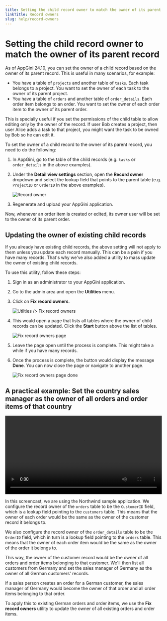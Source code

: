 ```yaml
---
title: Setting the child record owner to match the owner of its parent record
linkTitle: Record owners
slug: help/record-owners
---
```


# Setting the child record owner to match the owner of its parent record

As of AppGini 24.10, you can set the owner of a child record based on the owner of its parent record. This is useful in many scenarios, for example:

*   You have a table of `projects` and another table of `tasks`. Each task belongs to a project. You want to set the owner of each task to the owner of its parent project.
*   You have a table of `orders` and another table of `order_details`. Each order item belongs to an order. You want to set the owner of each order item to the owner of its parent order.

This is specially useful if you set the permissions of the child table to allow editing only by the owner of the record. If user Bob creates a project, then user Alice adds a task to that project, you might want the task to be owned by Bob so he can edit it.

To set the owner of a child record to the owner of its parent record, you need to do the following:

1.  In AppGini, go to the table of the child records (e.g. `tasks` or `order_details` in the above examples).
    
2.  Under the **Detail view settings** section, open the **Record owner** dropdown and select the lookup field that points to the parent table (e.g. `ProjectID` or `OrderID` in the above examples).
    
    ![Record owner](https://cdn.bigprof.com/images/setting-child-record-owner.png)
    
3.  Regenerate and upload your AppGini application.
    

Now, whenever an order item is created or edited, its owner user will be set to the owner of its parent order.

## Updating the owner of existing child records

If you already have existing child records, the above setting will not apply to them unless you update each record manually. This can be a pain if you have many records. That's why we've also added a utility to mass update the owner of existing child records.

To use this utility, follow these steps:

1.  Sign in as an administrator to your AppGini application.
    
2.  Go to the admin area and open the **Utilities** menu.
    
3.  Click on **Fix record owners**.
    
    ![Utilties /> Fix record owners](https://cdn.bigprof.com/images/utilties-fix-record-owners.png)
    
4.  This would open a page that lists all tables where the owner of child records can be updated. Click the **Start** button above the list of tables.
    
    ![Fix record owners page](https://cdn.bigprof.com/images/admin-area-fix-record-owners-page.png)
    
5.  Leave the page open until the process is complete. This might take a while if you have many records.
    
6.  Once the process is complete, the button would display the message **Done**. You can now close the page or navigate to another page.
    
    ![Fix record owners page done](https://cdn.bigprof.com/images/admin-area-fix-record-owners-page-done.png)
    

## A practical example: Set the country sales manager as the owner of all orders and order items of that country

<video width="100%" height="auto" controls="" allowfullscreen="">
<source src="https://cdn.bigprof.com/screencasts/setting-automatic-record-owners-based-on-parent-table.mp4" type="video/mp4">
<a href="https://cdn.bigprof.com/screencasts/setting-automatic-record-owners-based-on-parent-table.mp4">Watch the video screencast</a>
</video>

In this screencast, we are using the Northwind sample application. We configure the record owner of the `orders` table to be the `CustomerID` field, which is a lookup field pointing to the `customers` table. This means that the owner of each order would be the same as the owner of the customer record it belongs to.

We also configure the record owner of the `order_details` table to be the `OrderID` field, which in turn is a lookup field pointing to the `orders` table. This means that the owner of each order item would be the same as the owner of the order it belongs to.

This way, the owner of the customer record would be the owner of all orders and order items belonging to that customer. We'll then list all customers from Germany and set the sales manager of Germany as the owner of all German customers' records.

If a sales person creates an order for a German customer, the sales manager of Germany would become the owner of that order and all order items belonging to that order.

To apply this to existing German orders and order items, we use the **Fix record owners** utility to update the owner of all existing orders and order items.

